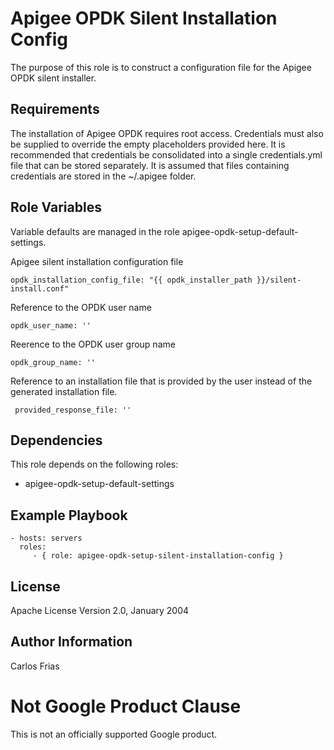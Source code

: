 Apigee OPDK Silent Installation Config
=========

The purpose of this role is to construct a configuration file for the Apigee OPDK silent installer. 

Requirements
------------

The installation of Apigee OPDK requires root access. Credentials must also be supplied to override the empty placeholders
provided here. It is recommended that credentials be consolidated into a single credentials.yml file that can be stored 
separately. It is assumed that files containing credentials are stored in the ~/.apigee folder. 

Role Variables
--------------

Variable defaults are managed in the role apigee-opdk-setup-default-settings. 

Apigee silent installation configuration file

    opdk_installation_config_file: "{{ opdk_installer_path }}/silent-install.conf"

Reference to the OPDK user name

    opdk_user_name: ''
    
Reerence to the OPDK user group name
    
    opdk_group_name: ''
    
Reference to an installation file that is provided by the user instead of the generated installation file.

     provided_response_file: ''



Dependencies
------------

This role depends on the following roles:

* apigee-opdk-setup-default-settings
 
Example Playbook
----------------

    - hosts: servers
      roles:
         - { role: apigee-opdk-setup-silent-installation-config }

License
-------

Apache License Version 2.0, January 2004

Author Information
------------------

Carlos Frias
<!-- BEGIN Google Required Disclaimer -->

# Not Google Product Clause

This is not an officially supported Google product.
<!-- END Google Required Disclaimer -->
